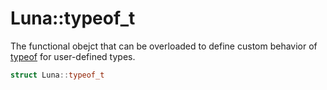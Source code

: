 # Luna::typeof_t
The functional obejct that can be overloaded to define custom behavior of [typeof](group___runtime_type_1ga13a36b97bddb354ee6046139b9d92f32.md) for user-defined types. 

```c++
struct Luna::typeof_t
```

